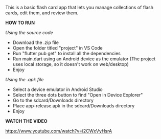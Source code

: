This is a basic flash card app that lets you manage collections of flash cards, edit them, and review them.

**HOW TO RUN**

*Using the source code*
- Download the .zip file
- Open the folder titled "project" in VS Code
- Run "flutter pub get" to install all the dependencies
- Run main.dart using an Android device as the emulator (The project uses local storage, so it doesn't work on web/desktop)
- Enjoy

*Using the .apk file*
- Select a device emulator in Android Studio
- Select the three dots button to find "Open in Device Explorer"
- Go to the sdcard/Downloads directory
- Place app-release.apk in the sdcard/Downloads directory
- Enjoy

**WATCH THE VIDEO**

https://www.youtube.com/watch?v=i2CWxVyHsrA
